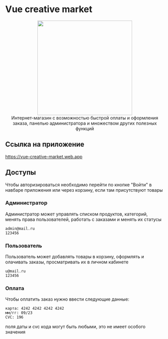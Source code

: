 # Vue creative market
<p align="center">     
<img  width="300" align="center" src="https://logosbynick.com/wp-content/uploads/2019/05/creative-market-logo.png"/> <br> 
Интернет-магазин с возможностью быстрой оплаты и оформления заказа, панелью администратора и множеством других полезных функций
</p>

## Ссылка на приложение
https://vue-creative-market.web.app        
## Доступы      
Чтобы авторизироваться необходимо перейти по кнопке "Войти" в навбаре приложения или через корзину, если там присутствуют товары

### Администратор
Администратор может управлять списком продуктов, категорий, менять права пользователей, работать с заказами и менять их статусы 
```
admin@mail.ru
123456
```

### Пользователь
Пользователь может добавлять товары в корзину, оформлять и олачивать заказы, просматривать их в личном кабинете
```
u@mail.ru
123456
```
### Оплата
Чтобы оплатить заказ нужно ввести следующие данные:
```
карта: 4242 4242 4242 4242
мм/гг: 09/23
CVC: 196  
```
поля даты и cvc кода могут быть любыми, это не имеет особого значения
